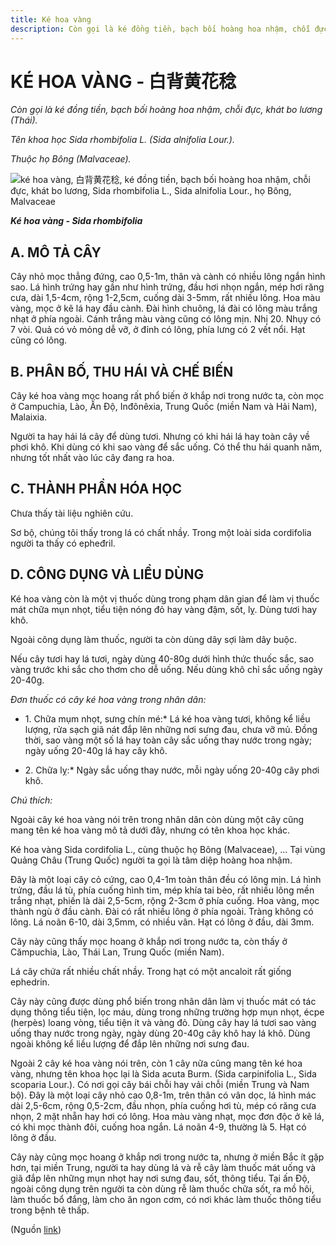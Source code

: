 ```yaml
---
title: Ké hoa vàng
description: Còn gọi là ké đồng tiền, bạch bối hoàng hoa nhậm, chỗi đực, khát bo lương (Thái). Tên khoa học Sida rhombifolia L. (Sida alnifolia Lour.). Thuộc họ Bông (Malvaceae).
---
```

# KÉ HOA VÀNG - 白背黄花稔

*Còn gọi là ké đồng tiền, bạch bối hoàng hoa nhậm, chỗi đực, khát bo lương (Thái).*

*Tên khoa học Sida rhombifolia L. (Sida alnifolia Lour.).*

*Thuộc họ Bông (Malvaceae).*

![ké hoa vàng, 白背黄花稔, ké đồng tiền, bạch bối hoàng hoa nhậm, chỗi đực, khát bo lương, Sida rhombifolia L., Sida alnifolia Lour., họ Bông, Malvaceae](/imgs/do-tat-loi/ctvvtvn/ke-hoa-vang.jpg)

***Ké hoa vàng - Sida rhombifolia***

## A. MÔ TẢ CÂY

Cây nhỏ mọc thẳng đứng, cao 0,5-1m, thân và cành có nhiều lông ngắn hình sao. Lá hình trứng hay gần như hình trứng, đầu hơi nhọn ngắn, mép hơi răng cưa, dài 1,5-4cm, rộng 1-2,5cm, cuống dài 3-5mm, rất nhiều lông. Hoa màu vàng, mọc ở kẽ lá hay đầu cành. Đài hình chuông, lá đài có lông màu trắng nhạt ở phía ngoài. Cánh trắng màu vàng cũng có lông mịn. Nhị 20. Nhụy có 7 vòi. Quả có vỏ mỏng dễ vỡ, ở đỉnh có lông, phía lưng có 2 vết nổi. Hạt cũng có lông.

## B. PHÂN BỐ, THU HÁI VÀ CHẾ BIẾN

Cây ké hoa vàng mọc hoang rất phổ biến ở khắp nơi trong nước ta, còn mọc ở Campuchia, Lào, Ấn Độ, Inđônêxia, Trung Quốc (miền Nam và Hải Nam), Malaixia.

Người ta hay hái lá cây để dùng tươi. Nhưng có khi hái lá hay toàn cây về phơi khô. Khi dùng có khi sao vàng để sắc uống. Có thể thu hái quanh năm, nhưng tốt nhất vào lúc cây đang ra hoa.

## C. THÀNH PHẦN HÓA HỌC

Chưa thấy tài liệu nghiên cứu.

Sơ bộ, chúng tôi thấy trong lá có chất nhầy. Trong một loài sida cordifolia người ta thấy có epheđril.

## D. CÔNG DỤNG VÀ LIỀU DÙNG

Ké hoa vàng còn là một vị thuốc dùng trong phạm dân gian để làm vị thuốc mát chữa mụn nhọt, tiểu tiện nóng đỏ hay vàng đậm, sốt, lỵ. Dùng tươi hay khô.

Ngoài công dụng làm thuốc, người ta còn dùng dây sợi làm dây buộc.

Nếu cây tươi hay lá tươi, ngày dùng 40-80g dưới hình thức thuốc sắc, sao vàng trước khi sắc cho thơm cho dễ uống. Nếu dùng khô chỉ sắc uống ngày 20-40g.

*Đơn thuốc có cây ké hoa vàng trong nhân dân:*

* 1\. Chữa mụm nhọt, sưng chín mé:* Lá ké hoa vàng tươi, không kể liều lượng, rửa sạch giã nát đắp lên những nơi sưng đau, chưa vỡ mủ. Đồng thời, sao vàng một số lá hay toàn cây sắc uống thay nước trong ngày; ngày uống 20-40g lá hay cây khô.

* 2\. Chữa lỵ:* Ngày sắc uống thay nước, mỗi ngày uống 20-40g cây phơi khô.

*Chú thích:*

Ngoài cây ké hoa vàng nói trên trong nhân dân còn dùng một cây cũng mang tên ké hoa vàng mô tả dưới đây, nhưng có tên khoa học khác.

Ké hoa vàng Sida cordifolia L., cùng thuộc họ Bông (Malvaceae), ... Tại vùng Quảng Châu (Trung Quốc) người ta gọi là tâm diệp hoàng hoa nhậm.

Đây là một loại cây cỏ cứng, cao 0,4-1m toàn thân đều có lông mịn. Lá hình trứng, đầu lá tù, phía cuống hình tim, mép khía tai bèo, rất nhiều lông mền trắng nhạt, phiến là dài 2,5-5cm, rộng 2-3cm ở phía cuống. Hoa vàng, mọc thành ngù ở đầu cành. Đài có rất nhiều lông ở phía ngoài. Tràng không có lông. Lá noãn 6-10, dài 3,5mm, có nhiều vân. Hạt có lông ở đầu, dài 3mm.

Cây này cũng thấy mọc hoang ở khắp nơi trong nước ta, còn thấy ở Cămpuchia, Lào, Thái Lan, Trung Quốc (miền Nam).

Lá cây chứa rất nhiều chất nhầy. Trong hạt có một ancaloit rất giống ephedrin.

Cây này cũng được dùng phổ biến trong nhân dân làm vị thuốc mát có tác dụng thông tiểu tiện, lọc máu, dùng trong những trường hợp mụn nhọt, écpe (herpès) loang vòng, tiểu tiện ít và vàng đỏ. Dùng cây hay lá tươi sao vàng uống thay nước trong ngày, ngày dùng 20-40g cây khô hay lá khô. Dùng ngoài không kể liều lượng để đắp lên những nơi sưng đau.

Ngoài 2 cây ké hoa vàng nói trên, còn 1 cây nữa cũng mang tên ké hoa vàng, nhưng tên khoa học lại là Sida acuta Burm. (Sida carpinifolia L., Sida scoparia Lour.). Có nơi gọi cây bái chỗi hay vải chỗi (miền Trung và Nam bộ). Đây là một loại cây nhỏ cao 0,8-1m, trên thân có vân dọc, lá hình mác dài 2,5-6cm, rộng 0,5-2cm, đầu nhọn, phía cuống hơi tù, mép có răng cưa nhọn, 2 mặt nhẵn hay hơi có lông. Hoa màu vàng nhạt, mọc đơn độc ở kẽ lá, có khi mọc thành đôi, cuống hoa ngắn. Lá noãn 4-9, thường là 5. Hạt có lông ở đầu.

Cây này cũng mọc hoang ở khắp nơi trong nước ta, nhưng ở miền Bắc ít gặp hơn, tại miền Trung, người ta hay dùng lá và rễ cây làm thuốc mát uống và giã đắp lên những mụn nhọt hay nơi sưng đau, sốt, thông tiểu. Tại ấn Độ, ngoài công dụng trên người ta còn dùng rễ làm thuốc chữa sốt, ra mồ hôi, làm thuốc bổ đắng, làm cho ăn ngon cơm, có nơi khác làm thuốc thông tiểu trong bệnh tê thấp.

(Nguồn <a href="http://www.thuocvuonnha.com/nhung-cay-thuoc-va-vi-thuoc-viet-nam/ket-qua-tra-cuu/ke-hoa-vang" target="_blank">link</a>)
